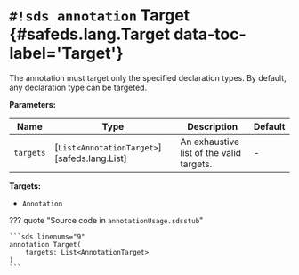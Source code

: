 # `#!sds annotation` Target {#safeds.lang.Target data-toc-label='Target'}

The annotation must target only the specified declaration types. By default, any declaration type can be targeted.

**Parameters:**

| Name | Type | Description | Default |
|------|------|-------------|---------|
| `targets` | [`List<AnnotationTarget>`][safeds.lang.List] | An exhaustive list of the valid targets. | - |

**Targets:**

- `Annotation`

??? quote "Source code in `annotationUsage.sdsstub`"

    ```sds linenums="9"
    annotation Target(
        targets: List<AnnotationTarget>
    )
    ```
